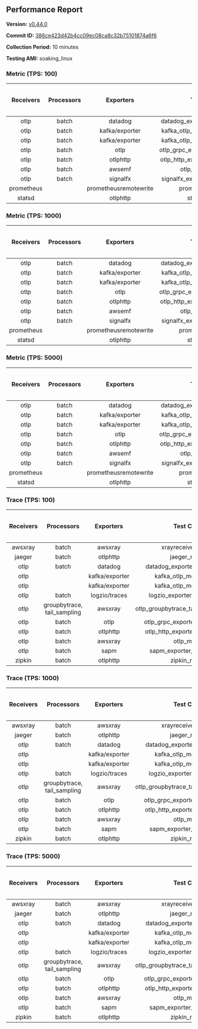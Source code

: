 ## Performance Report

**Version:** [v0.44.0](https://github.com/aws-observability/aws-otel-collector/releases/tag/v0.44.0)

**Commit ID:** [386ce423d42b4cc09ec08ca8c32b75101874a6f6](https://github.com/aws-observability/aws-otel-collector/commit/386ce423d42b4cc09ec08ca8c32b75101874a6f6)

**Collection Period:** 10 minutes

**Testing AMI:** soaking_linux


### Metric (TPS: 100)
| Receivers | Processors | Exporters | Test Case | Data Type | Instance Type | Avg CPU Usage (Percent) | Avg Memory Usage (Megabytes) | Max CPU Usage (Percent) | Max Memory Usage (Megabytes) |
|:---------:|:----------:|:---------:|:---------:|:---------:|:-------------:|:-----------------------:|:----------------------------:|:-----------------------:|:----------------------------:|
| otlp | batch | datadog | datadog_exporter_metric_mock | otlp | m5.2xlarge | 0.57 | 128.27 | 0.80 | 128.84 |
| otlp | batch | kafka/exporter | kafka_otlp_metric_mock_2_8_1 | otlp | m5.2xlarge | 0.28 | 121.64 | 0.50 | 124.59 |
| otlp | batch | kafka/exporter | kafka_otlp_metric_mock_3_2_0 | otlp | m5.2xlarge | 9.67 | 142.46 | 10.50 | 146.55 |
| otlp | batch | otlp | otlp_grpc_exporter_metric_mock | otlp | m5.2xlarge | 0.25 | 113.30 | 0.40 | 116.52 |
| otlp | batch | otlphttp | otlp_http_exporter_metric_mock | otlp | m5.2xlarge | 0.28 | 122.34 | 0.50 | 126.99 |
| otlp | batch | awsemf | otlp_metric_mock | otlp | m5.2xlarge | 0.08 | 112.57 | 0.50 | 119.55 |
| otlp | batch | signalfx | signalfx_exporter_metric_mock | otlp | m5.2xlarge | 0.32 | 123.04 | 0.50 | 125.98 |
| prometheus |  | prometheusremotewrite | prometheus_mock | prometheus | m5.2xlarge | 0.08 | 120.65 | 0.30 | 122.88 |
| statsd |  | otlphttp | statsd_mock | statsd | m5.2xlarge | 0.01 | 101.54 | 0.10 | 102.56 |

### Metric (TPS: 1000)
| Receivers | Processors | Exporters | Test Case | Data Type | Instance Type | Avg CPU Usage (Percent) | Avg Memory Usage (Megabytes) | Max CPU Usage (Percent) | Max Memory Usage (Megabytes) |
|:---------:|:----------:|:---------:|:---------:|:---------:|:-------------:|:-----------------------:|:----------------------------:|:-----------------------:|:----------------------------:|
| otlp | batch | datadog | datadog_exporter_metric_mock | otlp | m5.2xlarge | 1.63 | 133.15 | 1.90 | 136.38 |
| otlp | batch | kafka/exporter | kafka_otlp_metric_mock_2_8_1 | otlp | m5.2xlarge | 4.06 | 139.19 | 10.60 | 147.38 |
| otlp | batch | kafka/exporter | kafka_otlp_metric_mock_3_2_0 | otlp | m5.2xlarge | 0.50 | 135.13 | 0.70 | 137.96 |
| otlp | batch | otlp | otlp_grpc_exporter_metric_mock | otlp | m5.2xlarge | 0.50 | 129.74 | 0.70 | 132.12 |
| otlp | batch | otlphttp | otlp_http_exporter_metric_mock | otlp | m5.2xlarge | 0.54 | 137.72 | 0.70 | 140.85 |
| otlp | batch | awsemf | otlp_metric_mock | otlp | m5.2xlarge | 0.20 | 115.55 | 1.70 | 128.96 |
| otlp | batch | signalfx | signalfx_exporter_metric_mock | otlp | m5.2xlarge | 0.84 | 138.45 | 1.00 | 140.96 |
| prometheus |  | prometheusremotewrite | prometheus_mock | prometheus | m5.2xlarge | 0.74 | 150.85 | 1.30 | 156.23 |
| statsd |  | otlphttp | statsd_mock | statsd | m5.2xlarge | 0.01 | 101.23 | 0.10 | 101.83 |

### Metric (TPS: 5000)
| Receivers | Processors | Exporters | Test Case | Data Type | Instance Type | Avg CPU Usage (Percent) | Avg Memory Usage (Megabytes) | Max CPU Usage (Percent) | Max Memory Usage (Megabytes) |
|:---------:|:----------:|:---------:|:---------:|:---------:|:-------------:|:-----------------------:|:----------------------------:|:-----------------------:|:----------------------------:|
| otlp | batch | datadog | datadog_exporter_metric_mock | otlp | m5.2xlarge | 5.06 | 140.15 | 5.70 | 143.94 |
| otlp | batch | kafka/exporter | kafka_otlp_metric_mock_2_8_1 | otlp | m5.2xlarge | 7.19 | 145.88 | 9.40 | 150.95 |
| otlp | batch | kafka/exporter | kafka_otlp_metric_mock_3_2_0 | otlp | m5.2xlarge | 1.73 | 137.35 | 2.10 | 142.53 |
| otlp | batch | otlp | otlp_grpc_exporter_metric_mock | otlp | m5.2xlarge | 1.58 | 131.71 | 1.90 | 135.20 |
| otlp | batch | otlphttp | otlp_http_exporter_metric_mock | otlp | m5.2xlarge | 0.23 | 120.35 | 2.10 | 139.03 |
| otlp | batch | awsemf | otlp_metric_mock | otlp | m5.2xlarge | 6.93 | 139.93 | 7.30 | 144.60 |
| otlp | batch | signalfx | signalfx_exporter_metric_mock | otlp | m5.2xlarge | 3.97 | 134.11 | 4.20 | 139.64 |
| prometheus |  | prometheusremotewrite | prometheus_mock | prometheus | m5.2xlarge | 3.00 | 246.50 | 7.30 | 272.42 |
| statsd |  | otlphttp | statsd_mock | statsd | m5.2xlarge | 0.01 | 102.24 | 0.10 | 103.41 |

### Trace (TPS: 100)
| Receivers | Processors | Exporters | Test Case | Data Type | Instance Type | Avg CPU Usage (Percent) | Avg Memory Usage (Megabytes) | Max CPU Usage (Percent) | Max Memory Usage (Megabytes) |
|:---------:|:----------:|:---------:|:---------:|:---------:|:-------------:|:-----------------------:|:----------------------------:|:-----------------------:|:----------------------------:|
| awsxray | batch | awsxray | xrayreceiver_mock | xray | m5.2xlarge | 0.22 | 111.59 | 2.30 | 118.01 |
| jaeger | batch | otlphttp | jaeger_mock | jaeger | m5.2xlarge | 0.06 | 100.99 | 0.20 | 102.12 |
| otlp | batch | datadog | datadog_exporter_trace_mock | otlp | m5.2xlarge | 0.08 | 103.17 | 0.20 | 103.24 |
| otlp |  | kafka/exporter | kafka_otlp_mock_2_8_1 | otlp | m5.2xlarge | 0.16 | 108.80 | 0.30 | 110.01 |
| otlp |  | kafka/exporter | kafka_otlp_mock_3_2_0 | otlp | m5.2xlarge | 0.06 | 109.07 | 0.20 | 110.41 |
| otlp | batch | logzio/traces | logzio_exporter_trace_mock | otlp | m5.2xlarge | 0.04 | 101.96 | 0.10 | 102.45 |
| otlp | groupbytrace, tail_sampling | awsxray | otlp_groupbytrace_tailsampling_mock | otlp | m5.2xlarge | 0.03 | 103.39 | 0.10 | 104.21 |
| otlp | batch | otlp | otlp_grpc_exporter_trace_mock | otlp | m5.2xlarge | 0.04 | 102.12 | 0.20 | 103.14 |
| otlp | batch | otlphttp | otlp_http_exporter_trace_mock | otlp | m5.2xlarge | 0.04 | 102.94 | 0.20 | 103.23 |
| otlp | batch | awsxray | otlp_mock | otlp | m5.2xlarge | 0.04 | 102.07 | 0.20 | 102.82 |
| otlp | batch | sapm | sapm_exporter_trace_mock | otlp | m5.2xlarge | 0.04 | 101.39 | 0.20 | 101.47 |
| zipkin | batch | otlphttp | zipkin_mock | zipkin | m5.2xlarge | 0.04 | 101.08 | 0.20 | 101.64 |

### Trace (TPS: 1000)
| Receivers | Processors | Exporters | Test Case | Data Type | Instance Type | Avg CPU Usage (Percent) | Avg Memory Usage (Megabytes) | Max CPU Usage (Percent) | Max Memory Usage (Megabytes) |
|:---------:|:----------:|:---------:|:---------:|:---------:|:-------------:|:-----------------------:|:----------------------------:|:-----------------------:|:----------------------------:|
| awsxray | batch | awsxray | xrayreceiver_mock | xray | m5.2xlarge | 0.92 | 112.91 | 9.00 | 119.97 |
| jaeger | batch | otlphttp | jaeger_mock | jaeger | m5.2xlarge | 0.04 | 99.48 | 0.20 | 100.71 |
| otlp | batch | datadog | datadog_exporter_trace_mock | otlp | m5.2xlarge | 0.05 | 105.12 | 0.20 | 105.65 |
| otlp |  | kafka/exporter | kafka_otlp_mock_2_8_1 | otlp | m5.2xlarge | 0.06 | 106.78 | 0.20 | 109.12 |
| otlp |  | kafka/exporter | kafka_otlp_mock_3_2_0 | otlp | m5.2xlarge | 0.05 | 107.36 | 0.20 | 109.31 |
| otlp | batch | logzio/traces | logzio_exporter_trace_mock | otlp | m5.2xlarge | 0.06 | 101.16 | 0.20 | 102.20 |
| otlp | groupbytrace, tail_sampling | awsxray | otlp_groupbytrace_tailsampling_mock | otlp | m5.2xlarge | 0.02 | 103.30 | 0.20 | 104.24 |
| otlp | batch | otlp | otlp_grpc_exporter_trace_mock | otlp | m5.2xlarge | 0.04 | 101.73 | 0.20 | 102.12 |
| otlp | batch | otlphttp | otlp_http_exporter_trace_mock | otlp | m5.2xlarge | 0.03 | 101.26 | 0.20 | 101.81 |
| otlp | batch | awsxray | otlp_mock | otlp | m5.2xlarge | 0.04 | 103.07 | 0.20 | 103.18 |
| otlp | batch | sapm | sapm_exporter_trace_mock | otlp | m5.2xlarge | 0.04 | 101.40 | 0.20 | 102.59 |
| zipkin | batch | otlphttp | zipkin_mock | zipkin | m5.2xlarge | 0.06 | 100.20 | 0.20 | 101.00 |

### Trace (TPS: 5000)
| Receivers | Processors | Exporters | Test Case | Data Type | Instance Type | Avg CPU Usage (Percent) | Avg Memory Usage (Megabytes) | Max CPU Usage (Percent) | Max Memory Usage (Megabytes) |
|:---------:|:----------:|:---------:|:---------:|:---------:|:-------------:|:-----------------------:|:----------------------------:|:-----------------------:|:----------------------------:|
| awsxray | batch | awsxray | xrayreceiver_mock | xray | m5.2xlarge | 2.02 | 117.90 | 25.10 | 133.83 |
| jaeger | batch | otlphttp | jaeger_mock | jaeger | m5.2xlarge | 0.06 | 100.59 | 0.20 | 100.91 |
| otlp | batch | datadog | datadog_exporter_trace_mock | otlp | m5.2xlarge | 0.05 | 102.43 | 0.20 | 102.88 |
| otlp |  | kafka/exporter | kafka_otlp_mock_2_8_1 | otlp | m5.2xlarge | 0.07 | 107.92 | 0.20 | 110.13 |
| otlp |  | kafka/exporter | kafka_otlp_mock_3_2_0 | otlp | m5.2xlarge | 0.26 | 109.90 | 0.40 | 112.52 |
| otlp | batch | logzio/traces | logzio_exporter_trace_mock | otlp | m5.2xlarge | 0.04 | 100.15 | 0.20 | 100.41 |
| otlp | groupbytrace, tail_sampling | awsxray | otlp_groupbytrace_tailsampling_mock | otlp | m5.2xlarge | 0.03 | 102.70 | 0.20 | 103.46 |
| otlp | batch | otlp | otlp_grpc_exporter_trace_mock | otlp | m5.2xlarge | 0.04 | 101.70 | 0.10 | 102.57 |
| otlp | batch | otlphttp | otlp_http_exporter_trace_mock | otlp | m5.2xlarge | 0.04 | 98.02 | 0.20 | 98.51 |
| otlp | batch | awsxray | otlp_mock | otlp | m5.2xlarge | 0.04 | 103.23 | 0.20 | 103.25 |
| otlp | batch | sapm | sapm_exporter_trace_mock | otlp | m5.2xlarge | 0.03 | 102.45 | 0.20 | 103.05 |
| zipkin | batch | otlphttp | zipkin_mock | zipkin | m5.2xlarge | 0.04 | 101.29 | 0.20 | 101.94 |
